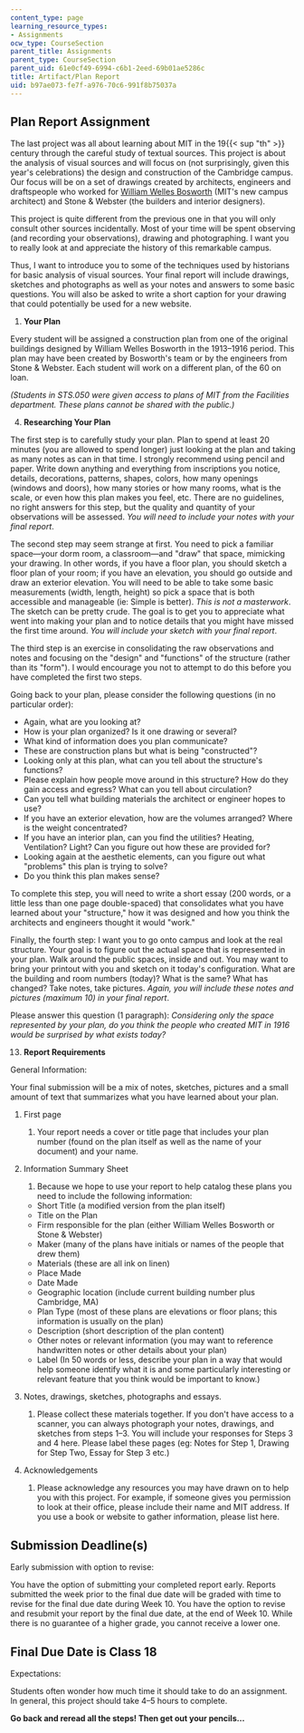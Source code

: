 ```yaml
---
content_type: page
learning_resource_types:
- Assignments
ocw_type: CourseSection
parent_title: Assignments
parent_type: CourseSection
parent_uid: 61e0cf49-6994-c6b1-2eed-69b01ae5286c
title: Artifact/Plan Report
uid: b97ae073-fe7f-a976-70c6-991f8b75037a
---
```


Plan Report Assignment
----------------------

The last project was all about learning about MIT in the 19{{< sup "th" >}} century through the careful study of textual sources. This project is about the analysis of visual sources and will focus on (not surprisingly, given this year's celebrations) the design and construction of the Cambridge campus. Our focus will be on a set of drawings created by architects, engineers and draftspeople who worked for [William Welles Bosworth](https://listart.mit.edu/public-art-map/maclaurin-buildings-buildings-3-4-10) (MIT's new campus architect) and Stone & Webster (the builders and interior designers).

This project is quite different from the previous one in that you will only consult other sources incidentally. Most of your time will be spent observing (and recording your observations), drawing and photographing. I want you to really look at and appreciate the history of this remarkable campus.

Thus, I want to introduce you to some of the techniques used by historians for basic analysis of visual sources. Your final report will include drawings, sketches and photographs as well as your notes and answers to some basic questions. You will also be asked to write a short caption for your drawing that could potentially be used for a new website.

1.  **Your Plan**

Every student will be assigned a construction plan from one of the original buildings designed by William Welles Bosworth in the 1913–1916 period. This plan may have been created by Bosworth's team or by the engineers from Stone & Webster. Each student will work on a different plan, of the 60 on loan.

_(Students in STS.050 were given access to plans of MIT from the Facilities department. These plans cannot be shared with the public.)_

4.  **Researching Your Plan**

The first step is to carefully study your plan. Plan to spend at least 20 minutes (you are allowed to spend longer) just looking at the plan and taking as many notes as can in that time. I strongly recommend using pencil and paper. Write down anything and everything from inscriptions you notice, details, decorations, patterns, shapes, colors, how many openings (windows and doors), how many stories or how many rooms, what is the scale, or even how this plan makes you feel, etc. There are no guidelines, no right answers for this step, but the quality and quantity of your observations will be assessed. _You will need to include your notes with your final report_.

The second step may seem strange at first. You need to pick a familiar space—your dorm room, a classroom—and "draw" that space, mimicking your drawing. In other words, if you have a floor plan, you should sketch a floor plan of your room; if you have an elevation, you should go outside and draw an exterior elevation. You will need to be able to take some basic measurements (width, length, height) so pick a space that is both accessible and manageable (ie: Simple is better). _This is not a masterwork_. The sketch can be pretty crude. The goal is to get you to appreciate what went into making your plan and to notice details that you might have missed the first time around. _You will include your sketch with your final report_.

The third step is an exercise in consolidating the raw observations and notes and focusing on the "design" and "functions" of the structure (rather than its "form"). I would encourage you not to attempt to do this before you have completed the first two steps.

Going back to your plan, please consider the following questions (in no particular order):

*   Again, what are you looking at?
*   How is your plan organized? Is it one drawing or several?
*   What kind of information does you plan communicate?
*   These are construction plans but what is being "constructed"?
*   Looking only at this plan, what can you tell about the structure's functions?
*   Please explain how people move around in this structure? How do they gain access and egress? What can you tell about circulation?
*   Can you tell what building materials the architect or engineer hopes to use?
*   If you have an exterior elevation, how are the volumes arranged? Where is the weight concentrated?
*   If you have an interior plan, can you find the utilities? Heating, Ventilation? Light? Can you figure out how these are provided for?
*   Looking again at the aesthetic elements, can you figure out what "problems" this plan is trying to solve?
*   Do you think this plan makes sense?

To complete this step, you will need to write a short essay (200 words, or a little less than one page double-spaced) that consolidates what you have learned about your "structure," how it was designed and how you think the architects and engineers thought it would "work."

Finally, the fourth step: I want you to go onto campus and look at the real structure. Your goal is to figure out the actual space that is represented in your plan. Walk around the public spaces, inside and out. You may want to bring your printout with you and sketch on it today's configuration. What are the building and room numbers (today)? What is the same? What has changed? Take notes, take pictures. _Again, you will include these notes and pictures (maximum 10) in your final report_.

Please answer this question (1 paragraph): _Considering only the space represented by your plan, do you think the people who created MIT in 1916 would be surprised by what exists today?_

13.  **Report Requirements**

General Information:

Your final submission will be a mix of notes, sketches, pictures and a small amount of text that summarizes what you have learned about your plan.

1.  First page
    1.  Your report needs a cover or title page that includes your plan number (found on the plan itself as well as the name of your document) and your name.
2.  Information Summary Sheet
    
    1.  Because we hope to use your report to help catalog these plans you need to include the following information:
    
    *   Short Title (a modified version from the plan itself)
    *   Title on the Plan
    *   Firm responsible for the plan (either William Welles Bosworth or Stone & Webster)
    *   Maker (many of the plans have initials or names of the people that drew them)
    *   Materials (these are all ink on linen)
    *   Place Made
    *   Date Made
    *   Geographic location (include current building number plus Cambridge, MA)
    *   Plan Type (most of these plans are elevations or floor plans; this information is usually on the plan)
    *   Description (short description of the plan content)
    *   Other notes or relevant information (you may want to reference handwritten notes or other details about your plan)
    *   Label (In 50 words or less, describe your plan in a way that would help someone identify what it is and some particularly interesting or relevant feature that you think would be important to know.)
3.  Notes, drawings, sketches, photographs and essays.
    1.  Please collect these materials together. If you don't have access to a scanner, you can always photograph your notes, drawings, and sketches from steps 1–3. You will include your responses for Steps 3 and 4 here. Please label these pages (eg: Notes for Step 1, Drawing for Step Two, Essay for Step 3 etc.)
4.  Acknowledgements
    1.  Please acknowledge any resources you may have drawn on to help you with this project. For example, if someone gives you permission to look at their office, please include their name and MIT address. If you use a book or website to gather information, please list here.

Submission Deadline(s)
----------------------

Early submission with option to revise:

You have the option of submitting your completed report early. Reports submitted the week prior to the final due date will be graded with time to revise for the final due date during Week 10. You have the option to revise and resubmit your report by the final due date, at the end of Week 10. While there is no guarantee of a higher grade, you cannot receive a lower one.

Final Due Date is Class 18
--------------------------

Expectations:

Students often wonder how much time it should take to do an assignment. In general, this project should take 4–5 hours to complete.

**Go back and reread all the steps! Then get out your pencils…**